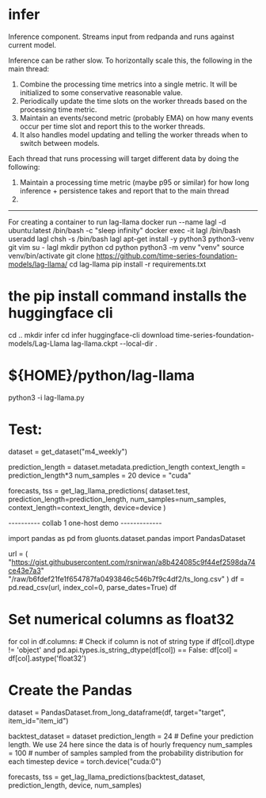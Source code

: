 # infer

Inference component. Streams input from redpanda and runs against current model.

Inference can be rather slow. To horizontally scale this, the following in the main thread:

1) Combine the processing time metrics into a single metric. It will be initialized to some conservative reasonable value.
2) Periodically update the time slots on the worker threads based on the processing time metric.
3) Maintain an events/second metric (probably EMA) on how many events occur per time slot and report this to the worker threads.
4) It also handles model updating and telling the worker threads when to switch between models.

Each thread that runs processing will target different data by doing the following:

1) Maintain a processing time metric (maybe p95 or similar) for how long inference + persistence takes and report that to the main thread
2)


------------

For creating a container to run lag-llama
docker run --name lagl -d ubuntu:latest /bin/bash -c "sleep infinity"
docker exec -it lagl /bin/bash
useradd lagl
chsh -s /bin/bash lagl
apt-get install -y python3 python3-venv git vim
su - lagl
mkdir python
cd python
python3 -m venv "venv"
source venv/bin/activate
git clone https://github.com/time-series-foundation-models/lag-llama/
cd lag-llama
pip install -r requirements.txt
# the pip install command installs the huggingface cli

cd ..
mkdir infer
cd infer
huggingface-cli download time-series-foundation-models/Lag-Llama lag-llama.ckpt --local-dir .
# ${HOME}/python/lag-llama

python3 -i lag-llama.py

# Test:

dataset = get_dataset("m4_weekly")

prediction_length = dataset.metadata.prediction_length
context_length = prediction_length*3
num_samples = 20
device = "cuda"

forecasts, tss = get_lag_llama_predictions(
    dataset.test,
    prediction_length=prediction_length,
    num_samples=num_samples,
    context_length=context_length,
    device=device
)



---------- collab 1 one-host demo -------------

import pandas as pd
from gluonts.dataset.pandas import PandasDataset

url = (
    "https://gist.githubusercontent.com/rsnirwan/a8b424085c9f44ef2598da74ce43e7a3"
    "/raw/b6fdef21fe1f654787fa0493846c546b7f9c4df2/ts_long.csv"
)
df = pd.read_csv(url, index_col=0, parse_dates=True)
df

# Set numerical columns as float32
for col in df.columns:
    # Check if column is not of string type
    if df[col].dtype != 'object' and pd.api.types.is_string_dtype(df[col]) == False:
        df[col] = df[col].astype('float32')

# Create the Pandas
dataset = PandasDataset.from_long_dataframe(df, target="target", item_id="item_id")

backtest_dataset = dataset
prediction_length = 24  # Define your prediction length. We use 24 here since the data is of hourly frequency
num_samples = 100 # number of samples sampled from the probability distribution for each timestep
device = torch.device("cuda:0")

forecasts, tss = get_lag_llama_predictions(backtest_dataset, prediction_length, device, num_samples)


